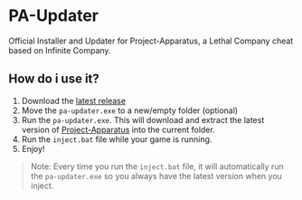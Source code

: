 # PA-Updater
Official Installer and Updater for Project-Apparatus, a Lethal Company cheat based on Infinite Company.

## How do i use it?
1. Download the [latest release](https://github.com/Toaaa/PA-Updater/releases/latest)
2. Move the `pa-updater.exe` to a new/empty folder (optional)
3. Run the `pa-updater.exe`. This will download and extract the latest version of [Project-Apparatus](https://github.com/KaylinOwO/Project-Apparatus) into the current folder.
4. Run the `inject.bat` file while your game is running.
5. Enjoy!

> Note: Every time you run the `inject.bat` file, it will automatically run the `pa-updater.exe` so you always have the latest version when you inject.
